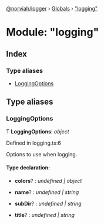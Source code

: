 [@norviah/logger](../README.md) › [Globals](../globals.md) › ["logging"](_logging_.md)

# Module: "logging"

## Index

### Type aliases

* [LoggingOptions](_logging_.md#loggingoptions)

## Type aliases

###  LoggingOptions

Ƭ **LoggingOptions**: *object*

Defined in logging.ts:6

Options to use when logging.

#### Type declaration:

* **colors**? : *undefined | object*

* **name**? : *undefined | string*

* **subDir**? : *undefined | string*

* **title**? : *undefined | string*
